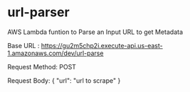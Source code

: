# url-parser
AWS Lambda funtion to Parse an Input URL to get Metadata

Base URL :
https://gu2m5chp2i.execute-api.us-east-1.amazonaws.com/dev/url-parse

Request Method: 
POST

Request Body:
{
    "url": "url to scrape"
}
